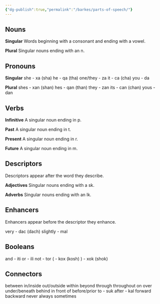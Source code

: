 ```yaml
---
{"dg-publish":true,"permalink":"/barkes/parts-of-speech/"}
---
```


## Nouns
**Singular**
Words beginning with a consonant and ending with a vowel.

**Plural**
Singular nouns ending with an n.
## Pronouns
**Singular**
she - xa (sha)
he - qa (tha)
one/they - za
it - ca (cha)
you - da

**Plural**
shes - xan (shan)
hes - qan (than)
they - zan
its - can (chan)
yous - dan
## Verbs
**Infinitive**
A singular noun ending in p.

**Past**
A singular noun ending in t.

**Present**
A singular noun ending in r.

**Future**
A singular noun ending in m.

## Descriptors 
Descriptors appear after the word they describe.

**Adjectives**
Singular nouns ending with a sk.

**Adverbs**
Singular nouns ending with an lk.

## Enhancers
Enhancers appear before the descriptor they enhance.

very - dac (dach)
slightly - mal
## Booleans
and - iti
or - ili
not - tor
( - kox (kosh)
) - xok (shok)

## Connectors
between
in/inside
out/outside
within
beyond
through
throughout
on
over
under/beneath
behind
in front of
before/prior to - suk
after - kal
forward
backward
never
always
sometimes
